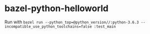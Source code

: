 # bazel-python-helloworld

Run with `bazel run --python_top=@python_version//:python-3.6.3 --incompatible_use_python_toolchains=false :test_main`
